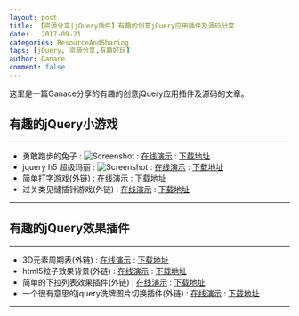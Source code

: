 ```yaml
---
layout: post
title: 【资源分享|jQuery插件】有趣的创意jQuery应用插件及源码分享
date:   2017-09-21
categories: ResourceAndSharing
tags: [jQuery, 资源分享,有趣好玩]
author: Ganace
comment: false
---
```


这里是一篇Ganace分享的有趣的创意jQuery应用插件及源码的文章。


## 有趣的jQuery小游戏

---
- 勇敢跑步的兔子
    : ![Screenshot](https://ganace.github.io/Amusing-jQuary/The-frantic-run-of-the-valorous-rabbit/screenshot.jpg)
    : [在线演示](https://ganace.github.io/Amusing-jQuary/The-frantic-run-of-the-valorous-rabbit/index.html)
    : [下载地址](https://github.com/Ganace/Amusing-jQuary/tree/master/The-frantic-run-of-the-valorous-rabbit)
- jquery h5 超级玛丽
    : ![Screenshot](https://ganace.github.io/Amusing-jQuary/html5-mario/screenshot.png)
    : [在线演示](https://ganace.github.io/Amusing-jQuary/html5-mario/index.html)
    : [下载地址](https://github.com/Ganace/Amusing-jQuary/tree/gh-pages/html5-mario)
- 简单打字游戏(外链)
    : [在线演示](http://www.jq22.com/yanshi10618)
    : [下载地址](http://www.jq22.com/jquery-info10618)
- 过关类见缝插针游戏(外链)
    : [在线演示](http://www.jq22.com/yanshi9316)
    : [下载地址](http://www.jq22.com/jquery-info9316)

---

## 有趣的jQuery效果插件

---
- 3D元素周期表(外链)
    : [在线演示](http://www.jq22.com/yanshi4710)
    : [下载地址](http://www.jq22.com/jquery-info4710)
- html5粒子效果背景(外链)
    : [在线演示](http://www.jq22.com/yanshi9450)
    : [下载地址](http://www.jq22.com/jquery-info9450)
- 简单的下拉列表效果插件(外链)
    : [在线演示](http://www.jq22.com/yanshi339)
    : [下载地址](http://www.jq22.com/jquery-info339)
- 一个很有意思的jquery洗牌图片切换插件(外链)
    : [在线演示](http://www.jq22.com/yanshi10713)
    : [下载地址](http://www.jq22.com/jquery-info10713)

---


